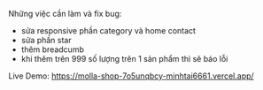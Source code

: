 Những việc cần làm và fix bug:

-   sửa responsive phần category và home contact
-   sửa phần star
-   thêm breadcumb
-   khi thêm trên 999 số lượng trên 1 sản phẩm thì sẽ báo lỗi

Live Demo:
https://molla-shop-7o5unqbcy-minhtai6661.vercel.app/
